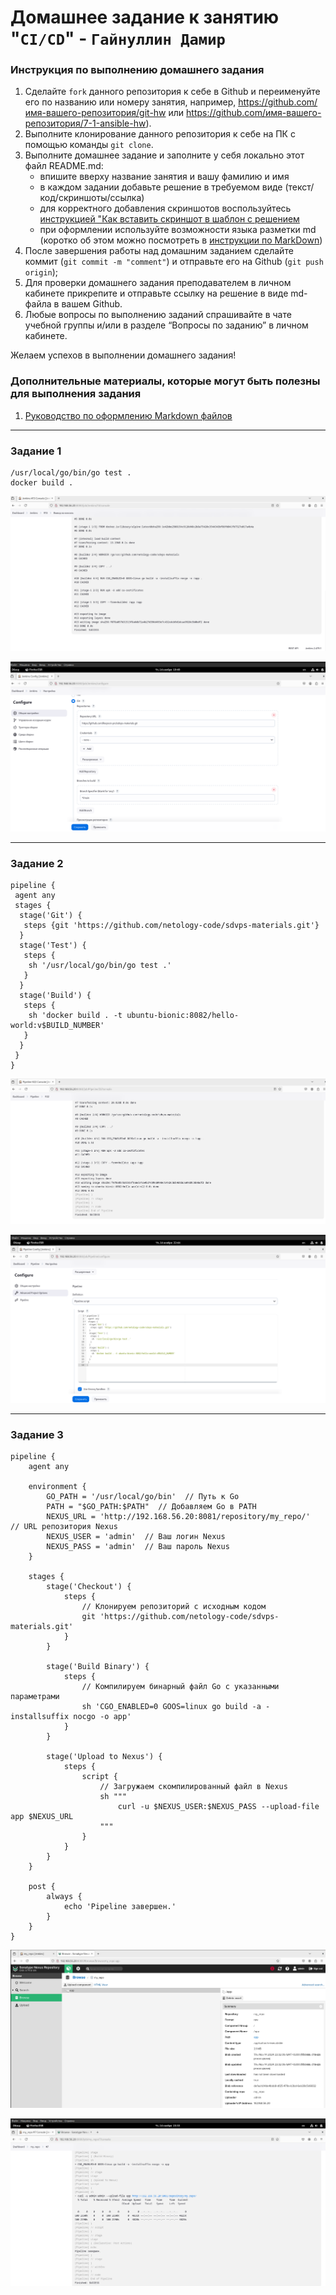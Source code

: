 # Домашнее задание к занятию "`CI/CD`" - `Гайнуллин Дамир`


### Инструкция по выполнению домашнего задания

   1. Сделайте `fork` данного репозитория к себе в Github и переименуйте его по названию или номеру занятия, например, https://github.com/имя-вашего-репозитория/git-hw или  https://github.com/имя-вашего-репозитория/7-1-ansible-hw).
   2. Выполните клонирование данного репозитория к себе на ПК с помощью команды `git clone`.
   3. Выполните домашнее задание и заполните у себя локально этот файл README.md:
      - впишите вверху название занятия и вашу фамилию и имя
      - в каждом задании добавьте решение в требуемом виде (текст/код/скриншоты/ссылка)
      - для корректного добавления скриншотов воспользуйтесь [инструкцией "Как вставить скриншот в шаблон с решением](https://github.com/netology-code/sys-pattern-homework/blob/main/screen-instruction.md)
      - при оформлении используйте возможности языка разметки md (коротко об этом можно посмотреть в [инструкции  по MarkDown](https://github.com/netology-code/sys-pattern-homework/blob/main/md-instruction.md))
   4. После завершения работы над домашним заданием сделайте коммит (`git commit -m "comment"`) и отправьте его на Github (`git push origin`);
   5. Для проверки домашнего задания преподавателем в личном кабинете прикрепите и отправьте ссылку на решение в виде md-файла в вашем Github.
   6. Любые вопросы по выполнению заданий спрашивайте в чате учебной группы и/или в разделе “Вопросы по заданию” в личном кабинете.
   
Желаем успехов в выполнении домашнего задания!
   
### Дополнительные материалы, которые могут быть полезны для выполнения задания

1. [Руководство по оформлению Markdown файлов](https://gist.github.com/Jekins/2bf2d0638163f1294637#Code)

---

### Задание 1

```
/usr/local/go/bin/go test .
docker build .
```


![скриншот 1](https://github.com/Reqroot-pro/sys-pattern-homework/blob/main/homework2/img/1.png)


![скриншот 2](https://github.com/Reqroot-pro/sys-pattern-homework/blob/main/homework2/img/2.png)


---

### Задание 2
 

```
pipeline {
 agent any
 stages {
  stage('Git') {
   steps {git 'https://github.com/netology-code/sdvps-materials.git'}
  }
  stage('Test') {
   steps {
    sh '/usr/local/go/bin/go test .'
   }
  }
  stage('Build') {
   steps {
    sh 'docker build . -t ubuntu-bionic:8082/hello-world:v$BUILD_NUMBER'
   }
  }
 }
}
```

![скриншот 3](https://github.com/Reqroot-pro/sys-pattern-homework/blob/main/homework2/img/3.png)

![скриншот 4](https://github.com/Reqroot-pro/sys-pattern-homework/blob/main/homework2/img/4.png)


---

### Задание 3 

```
pipeline {
    agent any

    environment {
        GO_PATH = '/usr/local/go/bin'  // Путь к Go
        PATH = "$GO_PATH:$PATH"  // Добавляем Go в PATH
        NEXUS_URL = 'http://192.168.56.20:8081/repository/my_repo/'  // URL репозитория Nexus
        NEXUS_USER = 'admin'  // Ваш логин Nexus
        NEXUS_PASS = 'admin'  // Ваш пароль Nexus
    }

    stages {
        stage('Checkout') {
            steps {
                // Клонируем репозиторий с исходным кодом
                git 'https://github.com/netology-code/sdvps-materials.git'
            }
        }

        stage('Build Binary') {
            steps {
                // Компилируем бинарный файл Go с указанными параметрами
                sh 'CGO_ENABLED=0 GOOS=linux go build -a -installsuffix nocgo -o app'
            }
        }

        stage('Upload to Nexus') {
            steps {
                script {
                    // Загружаем скомпилированный файл в Nexus
                    sh """
                        curl -u $NEXUS_USER:$NEXUS_PASS --upload-file app $NEXUS_URL
                    """
                }
            }
        }
    }

    post {
        always {
            echo 'Pipeline завершен.'
        }
    }
}

```

![скриншот 1](https://github.com/Reqroot-pro/sys-pattern-homework/blob/main/homework2/img/5.png)


![скриншот 2](https://github.com/Reqroot-pro/sys-pattern-homework/blob/main/homework2/img/6.png)

